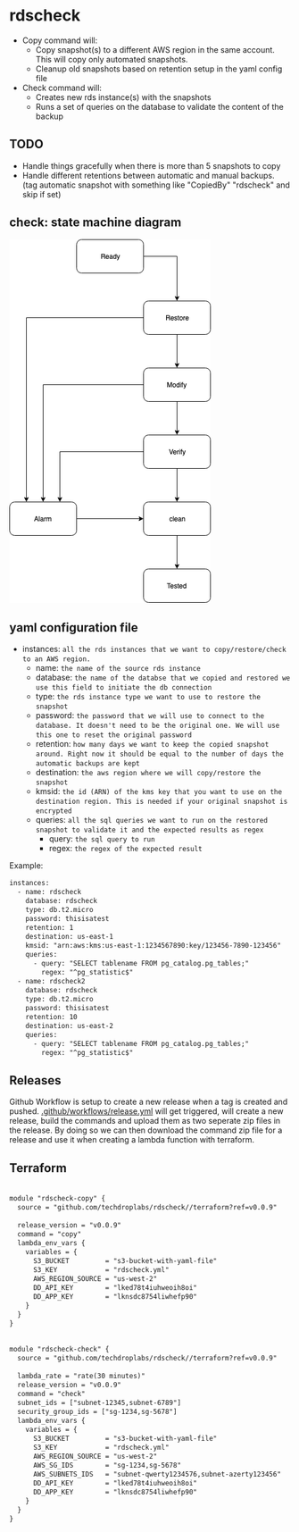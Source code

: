 # rdscheck
+ Copy command will:
    - Copy snapshot(s) to a different AWS region in the same account. This will copy only automated snapshots.
    - Cleanup old snapshots based on retention setup in the yaml config file
+ Check command will:
    - Creates new rds instance(s) with the snapshots
    - Runs a set of queries on the database to validate the content of the backup

## TODO

- Handle things gracefully when there is more than 5 snapshots to copy
- Handle different retentions between automatic and manual backups. (tag automatic snapshot with something like "CopiedBy" "rdscheck" and skip if set)

## check: state machine diagram

![state machine](/img/state-machine.png)

## yaml configuration file

+ instances: `all the rds instances that we want to copy/restore/check to an AWS region.`
    - name: `the name of the source rds instance`
    - database: `the name of the databse that we copied and restored we use this field to initiate the db connection`
    - type: `the rds instance type we want to use to restore the snapshot`
    - password: `the password that we will use to connect to the database. It doesn't need to be the original one. We will use this one to reset the original password`
    - retention: `how many days we want to keep the copied snapshot around. Right now it should be equal to the number of days the automatic backups are kept`
    - destination: `the aws region where we will copy/restore the snapshot`
    - kmsid: `the id (ARN) of the kms key that you want to use on the destination region. This is needed if your original snapshot is encrypted`
    - queries: `all the sql queries we want to run on the restored snapshot to validate it and the expected results as regex`
      - query: `the sql query to run`
      - regex: `the regex of the expected result`

Example:
```
instances:
  - name: rdscheck
    database: rdscheck
    type: db.t2.micro
    password: thisisatest
    retention: 1
    destination: us-east-1
    kmsid: "arn:aws:kms:us-east-1:1234567890:key/123456-7890-123456"
    queries:
      - query: "SELECT tablename FROM pg_catalog.pg_tables;"
        regex: "^pg_statistic$"
  - name: rdscheck2
    database: rdscheck
    type: db.t2.micro
    password: thisisatest
    retention: 10
    destination: us-east-2
    queries:
      - query: "SELECT tablename FROM pg_catalog.pg_tables;"
        regex: "^pg_statistic$"
```

## Releases

Github Workflow is setup to create a new release when a tag is created and pushed.
[.github/workflows/release.yml](.github/workflows/release.yml) will get triggered, will create a new release, build the commands and upload them as two seperate zip files in the release.
By doing so we can then download the command zip file for a release and use it when creating a lambda function with terraform.

## Terraform

```hcl

module "rdscheck-copy" {
  source = "github.com/techdroplabs/rdscheck//terraform?ref=v0.0.9"

  release_version = "v0.0.9"
  command = "copy"
  lambda_env_vars {
    variables = {
      S3_BUCKET         = "s3-bucket-with-yaml-file"
      S3_KEY            = "rdscheck.yml"
      AWS_REGION_SOURCE = "us-west-2"
      DD_API_KEY        = "lked78t4iuhweoih8oi"
      DD_APP_KEY        = "lknsdc8754liwhefp90"
    }
  }
}

```

```hcl

module "rdscheck-check" {
  source = "github.com/techdroplabs/rdscheck//terraform?ref=v0.0.9"

  lambda_rate = "rate(30 minutes)"
  release_version = "v0.0.9"
  command = "check"
  subnet_ids = ["subnet-12345,subnet-6789"]
  security_group_ids = ["sg-1234,sg-5678"]
  lambda_env_vars {
    variables = {
      S3_BUCKET         = "s3-bucket-with-yaml-file"
      S3_KEY            = "rdscheck.yml"
      AWS_REGION_SOURCE = "us-west-2"
      AWS_SG_IDS        = "sg-1234,sg-5678"
      AWS_SUBNETS_IDS   = "subnet-qwerty1234576,subnet-azerty123456"
      DD_API_KEY        = "lked78t4iuhweoih8oi"
      DD_APP_KEY        = "lknsdc8754liwhefp90"
    }
  }
}

```
